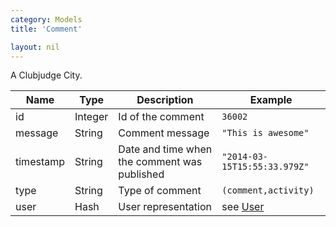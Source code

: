 ```yaml
---
category: Models
title: 'Comment'

layout: nil
---
```

A Clubjudge City.

|    Name   |   Type  |                 Description                  |           Example           |
| --------- | ------- | -------------------------------------------- | --------------------------- |
| id        | Integer | Id of the comment                            | ```36002```                 |
| message   | String  | Comment message                              | ```"This is awesome"```     |
| timestamp | String  | Date and time when the comment was published | ```"2014-03-15T15:55:33.979Z"``` |
| type      | String  | Type of comment                              | ```(comment,activity)```    |
| user      | Hash    | User representation                          | see [User](#/user-model)     |

